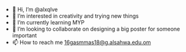 - 👋 Hi, I’m @alxqlve
- 👀 I’m interested in creativity and trying new things
- 🌱 I’m currently learning MYP
- 💞️ I’m looking to collaborate on designing a big poster for someone important
- 📫 How to reach me 16gasmmas18@g.alsahwa.edu.om

<!---
alxqlve/alxqlve is a ✨ special ✨ repository because its `README.md` (this file) appears on your GitHub profile.
You can click the Preview link to take a look at your changes.
--->
